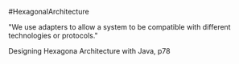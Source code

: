 #HexagonalArchitecture

"We use adapters to allow a system to be compatible with different technologies or protocols."

Designing Hexagona Architecture with Java, p78